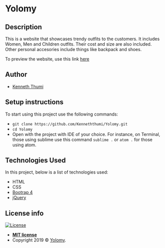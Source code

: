 
# Yolomy
## Description
This is a website that showcases trendy outfits to the customers. It includes 
Women, Men and Children outfits. Their cost and size are also 
included. Other personal accesories include things like backpack and shoes.

To preview the website, use this link <a href="https://kenneththumi.github.io/Yolomy/" target="_blank">here</a>

## Author
- [Kenneth Thumi](https://github.com/KennethThumi)

## Setup instructions
To start using this project use the following commands:
- `git clone https://github.com/Kenneththumi/Yolomy.git`
- `cd Yolomy`
- Open with the project with IDE of your choice. For instance, on Terminal,
  those using sublime use this command `sublime .` or `atom .`
  for those using atom.

## Technologies Used
In this project, below is a list of technologies used:
- HTML
- CSS 
- [Bootrap 4](https://getbootstrap.com/)
- [jQuery](https://jquery.com/)

## License info
[![License](http://img.shields.io/:license-mit-blue.svg?style=flat-square)](http://badges.mit-license.org)

- **[MIT license](http://opensource.org/licenses/mit-license.php)**
- Copyright 2019 © <a href="https://kenneththumi.github.io/Yolomy/" target="_blank">Yolomy</a>.